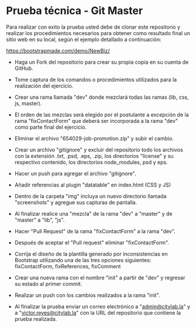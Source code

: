 # Prueba técnica - Git Master

Para realizar con exito la prueba usted debe de clonar este repositorio y realizar los procedimientos necesarios para obtener como resultado final un sitio web en su local, según el ejemplo detallado a continuación:

https://bootstrapmade.com/demo/NewBiz/

- Haga un Fork del repositorio para crear su propia copia en su cuenta de GitHub.
- Tome captura de los comandos o procedimientos utilizados para la realización del ejercicio.
- Crear una rama llamada "dev" donde mezclará todas las ramas (lib, css, js, master).
- El orden de las mezclas será elegido por el postulante a excepción de la rama "fixContactForm" que deberá ser incorporada a la rama "dev" como parte final del ejercicio.
- Eliminar el archivo "654029-job-promotion.zip" y subir el cambio. 
- Crear un archivo "gitignore" y excluir del repositorio todo los archivos con la extensión .txt, .psd, .eps, .zip, los directorios "license" y su respectivo contenido, los directorios node_modules, psd y eps. 
- Hacer un push para agregar el archivo "gitignore".
- Añadir referencias al plugin "datatable" en index.html (CSS y JS)
- Dentro de la carpeta "img" incluya un nuevo directorio llamada "screenshots" y agregue sus capturas de pantalla.
- Al finalizar realice una "mezcla" de la rama "dev" a "master" y de "master" a "lib", "js". 
- Hacer "Pull Request" de la rama "fixContactForm" a la rama "dev". 
- Después de aceptar el "Pull request" eliminar "fixContactForm".
- Corrija el diseño de la plantilla generado por inconsistencias en Bootstrap utilizando una de las tres opciones siguientes: fixContactForm, fixReferences, fixComment
- Crear una nueva rama con el nombre "init" a partir de "dev" y regresar su estado al primer commit.
- Realizar un push con los cambios realizados a la rama "init".

- Al finalizar la prueba enviar un correo electrónico a "admin@citylab.la" y a "victor.reyes@citylab.la" con la URL del repositorio que contiene la prueba realizada. 